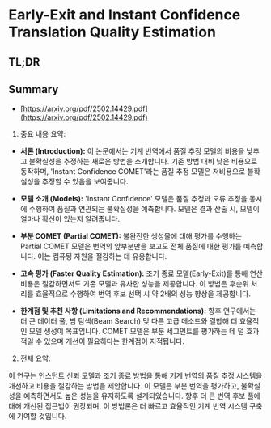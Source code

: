 # Early-Exit and Instant Confidence Translation Quality Estimation
## TL;DR
## Summary
- [https://arxiv.org/pdf/2502.14429.pdf](https://arxiv.org/pdf/2502.14429.pdf)

1. 중요 내용 요약:

- **서론 (Introduction):** 이 논문에서는 기계 번역에서 품질 추정 모델의 비용을 낮추고 불확실성을 추정하는 새로운 방법을 소개합니다. 기존 방법 대비 낮은 비용으로 동작하며, 'Instant Confidence COMET'라는 품질 추정 모델은 저비용으로 불확실성을 추정할 수 있음을 보여줍니다.

- **모델 소개 (Models):** 'Instant Confidence' 모델은 품질 추정과 오류 추정을 동시에 수행하여 품질과 연관되는 불확실성을 예측합니다. 모델은 결과 산출 시, 모델이 얼마나 확신이 있는지 알려줍니다.

- **부분 COMET (Partial COMET):** 불완전한 생성물에 대해 평가를 수행하는 Partial COMET 모델은 번역의 앞부분만을 보고도 전체 품질에 대한 평가를 예측합니다. 이는 컴퓨팅 자원을 절감하는 데 유용합니다.

- **고속 평가 (Faster Quality Estimation):** 조기 종료 모델(Early-Exit)를 통해 연산 비용은 절감하면서도 기존 모델과 유사한 성능을 제공합니다. 이 방법은 후순위 처리를 효율적으로 수행하여 번역 후보 선택 시 약 2배의 성능 향상을 제공합니다.

- **한계점 및 추천 사항 (Limitations and Recommendations):** 향후 연구에서는 더 큰 데이터 풀, 빔 탐색(Beam Search) 및 다른 고급 메소드와 결합해 더 효율적인 모델 생성이 목표입니다. COMET 모델은 부분 세그먼트를 평가하는 데 덜 효과적일 수 있으며 개선이 필요하다는 한계점이 지적됩니다.

2. 전체 요약:

이 연구는 인스턴트 신뢰 모델과 조기 종료 방법을 통해 기계 번역의 품질 추정 시스템을 개선하고 비용을 절감하는 방법을 제안합니다. 이 모델은 부분 번역을 평가하고, 불확실성을 예측하면서도 높은 성능을 유지하도록 설계되었습니다. 향후 더 큰 번역 후보 풀에 대해 개선된 접근법이 권장되며, 이 방법론은 더 빠르고 효율적인 기계 번역 시스템 구축에 기여할 것입니다.